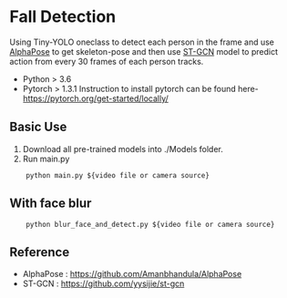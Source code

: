<h1> Fall Detection</h1>

Using Tiny-YOLO oneclass to detect each person in the frame and use 
[AlphaPose](https://github.com/MVIG-SJTU/AlphaPose) to get skeleton-pose and then use
[ST-GCN](https://github.com/yysijie/st-gcn) model to predict action from every 30 frames 
of each person tracks.

- Python > 3.6
- Pytorch > 1.3.1
Instruction to install pytorch can be found here- https://pytorch.org/get-started/locally/

## Basic Use

1. Download all pre-trained models into ./Models folder.
2. Run main.py
```
    python main.py ${video file or camera source}
```
## With face blur
```
    python blur_face_and_detect.py ${video file or camera source}
```
## Reference

- AlphaPose : https://github.com/Amanbhandula/AlphaPose
- ST-GCN : https://github.com/yysijie/st-gcn

